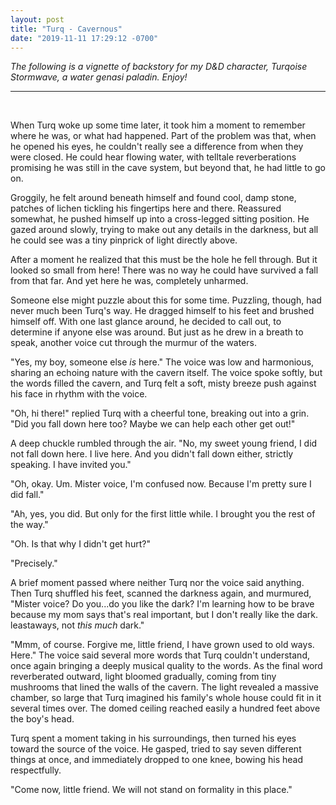 ```yaml
---
layout: post
title: "Turq - Cavernous"
date: "2019-11-11 17:29:12 -0700"
---
```


*The following is a vignette of backstory for my D&D character, Turqoise Stormwave, a water genasi paladin. Enjoy!*

---
&nbsp;

When Turq woke up some time later, it took him a moment to remember where he was, or what had happened. Part of the problem was that, when he opened his eyes, he couldn't really see a difference from when they were closed. He could hear flowing water, with telltale reverberations promising he was still in the cave system, but beyond that, he had little to go on.

Groggily, he felt around beneath himself and found cool, damp stone, patches of lichen tickling his fingertips here and there. Reassured somewhat, he pushed himself up into a cross-legged sitting position. He gazed around slowly, trying to make out any details in the darkness, but all he could see was a tiny pinprick of light directly above.

After a moment he realized that this must be the hole he fell through. But it looked so small from here! There was no way he could have survived a fall from that far. And yet here he was, completely unharmed.

Someone else might puzzle about this for some time. Puzzling, though, had never much been Turq's way. He dragged himself to his feet and brushed himself off. With one last glance around, he decided to call out, to determine if anyone else was around. But just as he drew in a breath to speak, another voice cut through the murmur of the waters.

"Yes, my boy, someone else *is* here." The voice was low and harmonious, sharing an echoing nature with the cavern itself. The voice spoke softly, but the words filled the cavern, and Turq felt a soft, misty breeze push against his face in rhythm with the voice.

"Oh, hi there!" replied Turq with a cheerful tone, breaking out into a grin. "Did you fall down here too? Maybe we can help each other get out!"

A deep chuckle rumbled through the air. "No, my sweet young friend, I did not fall down here. I live here. And you didn't fall down either, strictly speaking. I have invited you."

"Oh, okay. Um. Mister voice, I'm confused now. Because I'm pretty sure I did fall."

"Ah, yes, you did. But only for the first little while. I brought you the rest of the way."

"Oh. Is that why I didn't get hurt?"

"Precisely."

A brief moment passed where neither Turq nor the voice said anything. Then Turq shuffled his feet, scanned the darkness again, and murmured, "Mister voice? Do you...do you like the dark? I'm learning how to be brave because my mom says that's real important, but I don't really like the dark. leastaways, not *this much* dark."

"Mmm, of course. Forgive me, little friend, I have grown used to old ways. Here." The voice said several more words that Turq couldn't understand, once again bringing a deeply musical quality to the words. As the final word reverberated outward, light bloomed gradually, coming from tiny mushrooms that lined the walls of the cavern. The light revealed a massive chamber, so large that Turq imagined his family's whole house could fit in it several times over. The domed ceiling reached easily a hundred feet above the boy's head.

Turq spent a moment taking in his surroundings, then turned his eyes toward the source of the voice. He gasped, tried to say seven different things at once, and immediately dropped to one knee, bowing his head respectfully.

"Come now, little friend. We will not stand on formality in this place."
